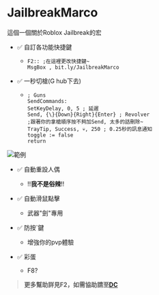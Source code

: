 # JailbreakMarco
這個一個關於Roblox Jailbreak的宏
- ✅ 自訂各功能快捷鍵
  - ```ahk
    F2:: ;在這裡更改快捷鍵~
    MsgBox , bit.ly/JailbreakMarco
    
- ✅ 一秒切槍(G hub下去)
  - ```ahk
    ; Guns
    SendCommands:
    SetKeyDelay, 0, 5 ; 延遲
    Send, {\}{Down}{Right}{Enter} ; Revolver
    ;跟著你的拿槍順序按不夠加Send, 太多的話刪除~
    TrayTip, Success, 💀, 250 ; 0.25秒的訊息通知
    toggle := false
    return
![範例](https://drive.google.com/uc?id=1tbQrcIwLDSB7h_neXRYonLhjXQE2P9RZ)

- ✅ 自動重設人偶
  - !!**我不是俗辣**!!

- ✅ 自動滑鼠點擊
  - 武器"劍"專用

- ✅ 防按`鍵
  - 增強你的pvp體驗

- ✅ 彩蛋 
   - F8?
> **更多幫助詳見F2，如需協助請至[DC](https://dsc.gg/JailbreakMarco)**
